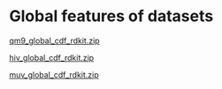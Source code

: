 
# Global features of datasets

[qm9_global_cdf_rdkit.zip](https://drive.google.com/file/d/1Gj6u_FqZQ4cFogPWUfzwPZeCniCqBchj/view?usp=sharing)

[hiv_global_cdf_rdkit.zip](https://drive.google.com/file/d/1-5xW1HKD87uaWsfeh8TUgDrUcPFLEG96/view?usp=sharing)

[muv_global_cdf_rdkit.zip](https://drive.google.com/file/d/1zsR1lGewCwhD7a9ENkDlqOi7e9bmdjQF/view?usp=sharing)
